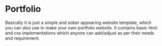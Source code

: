 # Portfolio
Basically it is just a simple and sober appearing website template, which you can also use to make your own portfolio website.
It contains basic html and css implementations which anyone can add/adjust as per their needs and requirement.
